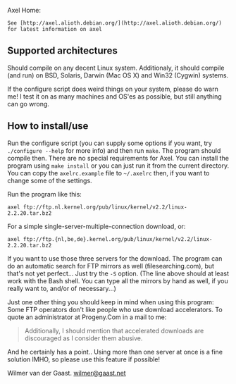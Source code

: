 Axel Home:

    See [http://axel.alioth.debian.org/](http://axel.alioth.debian.org/) for latest information on axel


Supported architectures
-----------------------


Should compile on any decent Linux system. Additionaly, it should compile
(and run) on BSD, Solaris, Darwin (Mac OS X) and Win32 (Cygwin) systems.

If the configure script does weird things on your system, please do warn me!
I test it on as many machines and OS'es as possible, but still anything can
go wrong.



How to install/use
------------------


Run the configure script (you can supply some options if you want, try
`./configure --help` for more info) and then run `make`. The program should
compile then. There are no special requirements for Axel. You can install
the program using `make install` or you can just run it from the current
directory. You can copy the `axelrc.example` file to `~/.axelrc` then, if you
want to change some of the settings.


Run the program like this:

```
axel ftp://ftp.nl.kernel.org/pub/linux/kernel/v2.2/linux-2.2.20.tar.bz2
```


For a simple single-server-multiple-connection download, or:

```
axel ftp://ftp.{nl,be,de}.kernel.org/pub/linux/kernel/v2.2/linux-2.2.20.tar.bz2
```

If you want to use those three servers for the download. The program can do
an automatic search for FTP mirrors as well (filesearching.com), but that's
not yet perfect... Just try the `-S` option. (The line above should at least
work with the Bash shell. You can type all the mirrors by hand as well, if
you really want to, and/or of necessary...)


Just one other thing you should keep in mind when using this program: Some
FTP operators don't like people who use download accelerators. To quote an
administrator at Progeny.Com in a mail to me:

> Additionally, I should mention that accelerated downloads are
> discouraged as I consider them abusive.

And he certainly has a point.. Using more than one server at once is a fine
solution IMHO, so please use this feature if possible!

Wilmer van der Gaast. <wilmer@gaast.net>
